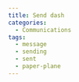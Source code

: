 ```yaml
---
title: Send dash
categories:
  - Communications
tags:
  - message
  - sending
  - sent
  - paper-plane
---
```

